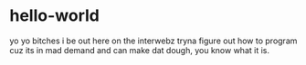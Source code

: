 # hello-world
yo yo bitches i be out here on the interwebz tryna figure out how to program cuz its in mad demand and can make dat dough, you know what it is. 
